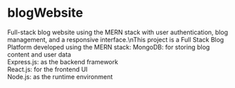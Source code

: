 # blogWebsite
Full-stack blog website using the MERN stack with user authentication, blog management, and a responsive interface.\nThis project is a Full Stack Blog Platform developed using the MERN stack: 
MongoDB: for storing blog content and user data  
Express.js: as the backend framework  
React.js: for the frontend UI  
Node.js: as the runtime environment
